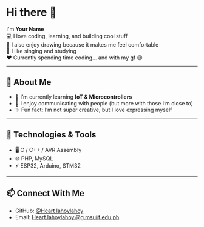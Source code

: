 # Hi there 👋

I'm **Your Name**  
💻 I love coding, learning, and building cool stuff  
🎨 I also enjoy drawing because it makes me feel comfortable  
🎤 I like singing and studying  
❤️ Currently spending time coding... and with my gf 😉

---

## 🚀 About Me
- 🌱 I’m currently learning **IoT & Microcontrollers**  
- 🤝 I enjoy communicating with people (but more with those I’m close to)  
- ✨ Fun fact: I’m not super creative, but I love expressing myself  

---

## 🔧 Technologies & Tools
- 🖥️ C / C++ / AVR Assembly  
- 🌐 PHP, MySQL  
- ⚡ ESP32, Arduino, STM32  

---

## 📫 Connect With Me
- GitHub: [@Heart lahoylahoy](https://github.com/yourusern)  
- Email: Heart.lahoylahoy.@g.msuiit.edu.ph
